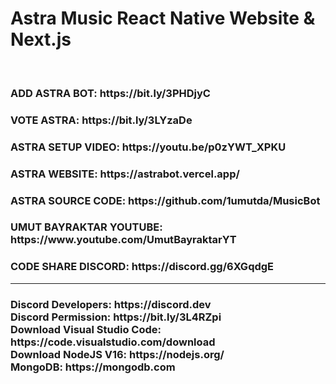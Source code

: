 # Astra Music React Native Website & Next.js
<br>
<h3>ADD ASTRA BOT: https://bit.ly/3PHDjyC</h3>
<h3>VOTE ASTRA: https://bit.ly/3LYzaDe</h3>
<h3>ASTRA SETUP VIDEO: https://youtu.be/p0zYWT_XPKU</h3>
<h3>ASTRA WEBSITE: https://astrabot.vercel.app/</h3>
<h3>ASTRA SOURCE CODE: https://github.com/1umutda/MusicBot</h3>
<h3>UMUT BAYRAKTAR YOUTUBE: https://www.youtube.com/UmutBayraktarYT</h3>
<h3>CODE SHARE DISCORD: https://discord.gg/6XGqdgE</h3>
<hr>
<h3>
Discord Developers: https://discord.dev<br>
Discord Permission: https://bit.ly/3L4RZpi<br>
Download Visual Studio Code: https://code.visualstudio.com/download<br>
Download NodeJS V16: https://nodejs.org/<br>
MongoDB: https://mongodb.com
</h3>
